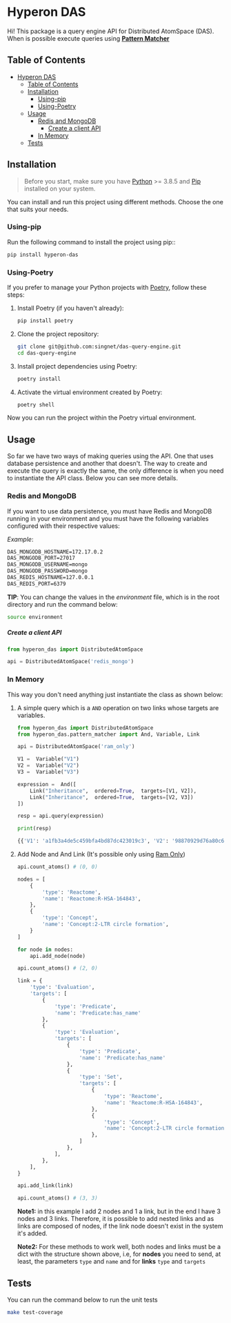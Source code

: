 # Hyperon DAS

Hi! This package is a query engine API for Distributed AtomSpace (DAS). When is possible execute queries using **[Pattern Matcher](https://wiki.opencog.org/w/The_Pattern_Matcher)**

## Table of Contents
- [Hyperon DAS](#hyperon-das)
  - [Table of Contents](#table-of-contents)
  - [Installation](#installation)
    - [Using-pip](#using-pip)
    - [Using-Poetry](#using-poetry)
  - [Usage](#usage)
    - [Redis and MongoDB](#redis-and-mongodb)
        - [Create a client API](#create-a-client-api)
    - [In Memory](#in-memory)
  - [Tests](#tests)

## Installation

> Before you start, make sure you have [Python](https://www.python.org/) >= 3.8.5 and [Pip](https://pypi.org/project/pip/) installed on your system.

You can install and run this project using different methods. Choose the one that suits your needs.

### Using-pip

Run the following command to install the project using pip:: 

```bash
pip install hyperon-das
```

### Using-Poetry

If you prefer to manage your Python projects with [Poetry](https://python-poetry.org/), follow these steps:

1.    
    Install Poetry (if you haven't already):
    
    ```bash
    pip install poetry
    ``` 
    
2.  Clone the project repository:
    
    ```bash
    git clone git@github.com:singnet/das-query-engine.git
    cd das-query-engine
    ``` 
    
3.  Install project dependencies using Poetry:
    
    ```bash
    poetry install
    ``` 
    
4.  Activate the virtual environment created by Poetry:
    
    ```bash
    poetry shell
    ``` 

Now you can run the project within the Poetry virtual environment.

## Usage

So far we have two ways of making queries using the API. One that uses database persistence and another that doesn't. The way to create and execute the query is exactly the same, the only difference is when you need to instantiate the API class. Below you can see more details.

### Redis and MongoDB

If you want to use data persistence, you must have Redis and MongoDB running in your environment and you must have the following variables configured with their respective values:

*Example*:
```scheme
DAS_MONGODB_HOSTNAME=172.17.0.2
DAS_MONGODB_PORT=27017
DAS_MONGODB_USERNAME=mongo
DAS_MONGODB_PASSWORD=mongo
DAS_REDIS_HOSTNAME=127.0.0.1
DAS_REDIS_PORT=6379
```

**TIP**: You can change the values in the *environment* file, which is in the root directory and run the command below:

```bash
source environment
```

##### Create a client API

```python
from hyperon_das import DistributedAtomSpace

api = DistributedAtomSpace('redis_mongo')
```

### In Memory

This way you don't need anything just instantiate the class as shown below:


1. A simple query which is a `AND` operation on two links whose targets are variables.
	
    ```python
    from hyperon_das import DistributedAtomSpace
	from hyperon_das.pattern_matcher import And, Variable, Link

    api = DistributedAtomSpace('ram_only')

	V1 =  Variable("V1")
	V2 =  Variable("V2")
	V3 =  Variable("V3")

	expression =  And([
		Link("Inheritance",  ordered=True,  targets=[V1, V2]),
		Link("Inheritance",  ordered=True,  targets=[V2, V3])
	])

	resp = api.query(expression)
	
	print(resp)
	```

	```bash
	{{'V1': 'a1fb3a4de5c459bfa4bd87dc423019c3', 'V2': '98870929d76a80c618e70a0393055b31', 'V3': '81ec21b0f1b03e18c55e056a56179fef'}, {'V1': 'bd497eb24420dd50fed5f3d2e6cdd7c1', 'V2': '98870929d76a80c618e70a0393055b31', 'V3': '81ec21b0f1b03e18c55e056a56179fef'}, {'V1': 'e2d9b15ab3461228d75502e754137caa', 'V2': 'c90242e2dbece101813762cc2a83d726', 'V3': '81ec21b0f1b03e18c55e056a56179fef'}, {'V1': 'd1ec11ec366a1deb24a079dc39863c68', 'V2': 'c90242e2dbece101813762cc2a83d726', 'V3': '81ec21b0f1b03e18c55e056a56179fef'}, {'V1': 'fa77994f6835fad256902605a506c59c', 'V2': '98870929d76a80c618e70a0393055b31', 'V3': '81ec21b0f1b03e18c55e056a56179fef'}, {'V1': 'c77b519f8ab36dfea8e2a532a7603d9a', 'V2': 'd1ec11ec366a1deb24a079dc39863c68', 'V3': 'c90242e2dbece101813762cc2a83d726'}, {'V1': '305e7d502a0ce80b94374ff0d79a6464', 'V2': '98870929d76a80c618e70a0393055b31', 'V3': '81ec21b0f1b03e18c55e056a56179fef'}}
	```

2. Add Node and And Link (It's possible only using [Ram Only](#in-memory))
	
	```python
	api.count_atoms() # (0, 0)
	
	nodes = [
	    {
	        'type': 'Reactome',
	        'name': 'Reactome:R-HSA-164843',
	    },
	    {
	        'type': 'Concept',
	        'name': 'Concept:2-LTR circle formation',
	    }
    ]
    
    for node in nodes:
	    api.add_node(node)
	
	api.count_atoms() # (2, 0)
	
	link = {
        'type': 'Evaluation',
        'targets': [
            {
	            'type': 'Predicate',
	            'name': 'Predicate:has_name'
	        },
            {
                'type': 'Evaluation',
                'targets': [
                    {
	                    'type': 'Predicate',
	                    'name': 'Predicate:has_name'
	                },
                    {
                        'type': 'Set',
                        'targets': [
                            {
                                'type': 'Reactome',
                                'name': 'Reactome:R-HSA-164843',
                            },
                            {
                                'type': 'Concept',
                                'name': 'Concept:2-LTR circle formation',
                            },
                        ]
                    },
                ],
            },
        ],
    }
    
    api.add_link(link)
    
    api.count_atoms() # (3, 3)
	```

	**Note1:** in this example I add 2 nodes and 1 a link, but in the end I have 3 nodes and 3 links. Therefore, it is possible to add nested links and as links are composed of nodes, if the link node doesn't exist in the system it's added.

	**Note2:** For these methods to work well, both nodes and links must be a dict with the structure shown above, i.e, for **nodes** you need to send, at least, the parameters `type` and `name` and for **links** `type` and `targets`

## Tests

You can run the command below to run the unit tests

```bash
make test-coverage
```